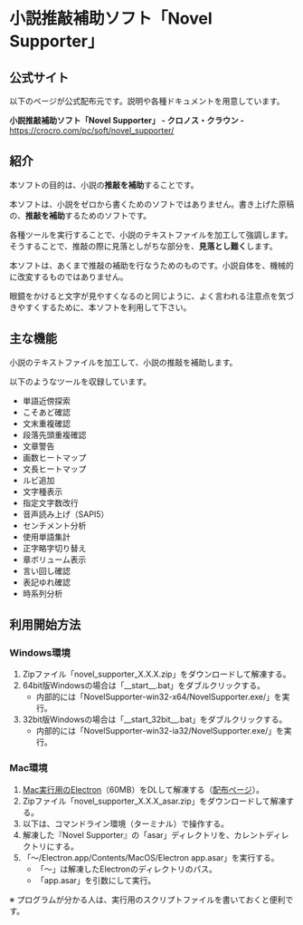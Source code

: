 # 小説推敲補助ソフト「Novel Supporter」

## 公式サイト

以下のページが公式配布元です。説明や各種ドキュメントを用意しています。

**小説推敲補助ソフト「Novel Supporter」 - クロノス・クラウン -**  
https://crocro.com/pc/soft/novel_supporter/

## 紹介

本ソフトの目的は、小説の**推敲を補助**することです。

本ソフトは、小説をゼロから書くためのソフトではありません。書き上げた原稿の、**推敲を補助**するためのソフトです。

各種ツールを実行することで、小説のテキストファイルを加工して強調します。そうすることで、推敲の際に見落としがちな部分を、**見落とし難く**します。

本ソフトは、あくまで推敲の補助を行なうためのものです。小説自体を、機械的に改変するものではありません。

眼鏡をかけると文字が見やすくなるのと同じように、よく言われる注意点を気づきやすくするために、本ソフトを利用して下さい。

## 主な機能

小説のテキストファイルを加工して、小説の推敲を補助します。

以下のようなツールを収録しています。

* 単語近傍探索
* こそあど確認
* 文末重複確認
* 段落先頭重複確認
* 文章警告
* 画数ヒートマップ
* 文長ヒートマップ
* ルビ追加
* 文字種表示
* 指定文字数改行
* 音声読み上げ（SAPI5）
* センチメント分析
* 使用単語集計
* 正字略字切り替え
* 章ボリューム表示
* 言い回し確認
* 表記ゆれ確認
* 時系列分析

## 利用開始方法

### Windows環境

1. Zipファイル「novel\_supporter\_X.X.X.zip」をダウンロードして解凍する。
2. 64bit版Windowsの場合は「\_\_start\_\_.bat」をダブルクリックする。
	* 内部的には「NovelSupporter-win32-x64/NovelSupporter.exe/」を実行。
3. 32bit版Windowsの場合は「\_\_start\_32bit\_\_.bat」をダブルクリックする。
	* 内部的には「NovelSupporter-win32-ia32/NovelSupporter.exe/」を実行。

### Mac環境

1. [Mac実行用のElectron](https://github.com/electron/electron/releases/download/v7.1.7/electron-v7.1.7-darwin-x64.zip)（60MB）をDLして解凍する（[配布ページ](https://github.com/electron/electron/releases/tag/v7.1.7)）。
2. Zipファイル「novel\_supporter\_X.X.X_asar.zip」をダウンロードして解凍する。
3. 以下は、コマンドライン環境（ターミナル）で操作する。
4. 解凍した『Novel Supporter』の「asar」ディレクトリを、カレントディレクトリにする。
5. 「～/Electron.app/Contents/MacOS/Electron app.asar」を実行する。
	* 「～」は解凍したElectronのディレクトリのパス。
	* 「app.asar」を引数にして実行。

※ プログラムが分かる人は、実行用のスクリプトファイルを書いておくと便利です。
